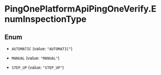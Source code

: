 # PingOnePlatformApiPingOneVerify.EnumInspectionType

## Enum


* `AUTOMATIC` (value: `"AUTOMATIC"`)

* `MANUAL` (value: `"MANUAL"`)

* `STEP_UP` (value: `"STEP_UP"`)


